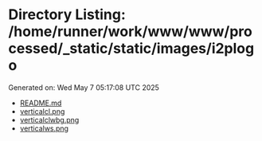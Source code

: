 # Directory Listing: /home/runner/work/www/www/processed/_static/static/images/i2plogo
Generated on: Wed May  7 05:17:08 UTC 2025

- [README.md](README.md)
- [verticalcl.png](verticalcl.png)
- [verticalclwbg.png](verticalclwbg.png)
- [verticalws.png](verticalws.png)
